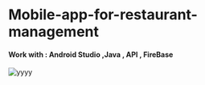 # Mobile-app-for-restaurant-management
 #### Work with : Android Studio ,Java , API , FireBase
![yyyy](https://user-images.githubusercontent.com/114807981/209453079-74c7d37d-4773-4452-b14b-7c8fbf5d9d7d.PNG)
